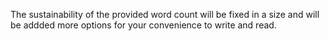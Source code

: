 The sustainability of the provided word count will be fixed in a size and will be addded more options for your convenience to write and read.  
